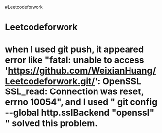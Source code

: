 #Leetcodeforwork
# Leetcodeforwork
# when I used git push, it appeared error like "fatal: unable to access 'https://github.com/WeixianHuang/Leetcodeforwork.git/': OpenSSL SSL_read: Connection was reset, errno 10054", and I used " git config --global http.sslBackend "openssl" " solved this problem.
